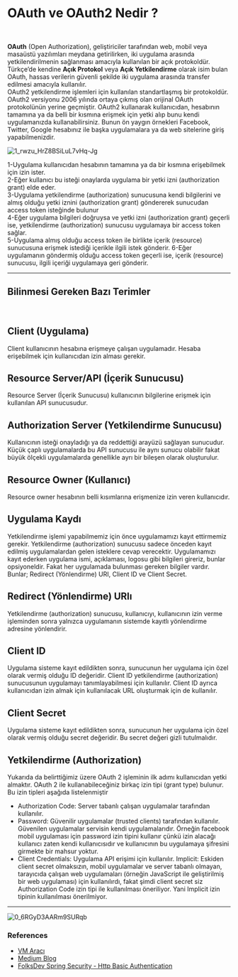 # OAuth ve OAuth2 Nedir ?
<br>

<b>OAuth</b> (Open Authorization), geliştiriciler tarafından web, mobil veya masaüstü yazılımları meydana getirilirken, iki uygulama arasında yetkilendirilmenin sağlanması amacıyla kullanılan bir açık protokoldür. Türkçe’de kendine <b>Açık Protokol</b> veya <b>Açık Yetkilendirme</b> olarak isim bulan OAuth, hassas verilerin güvenli şekilde iki uygulama arasında transfer edilmesi amacıyla kullanılır. <br>
OAuth2 yetkilendirme işlemleri için kullanılan standartlaşmış bir protokoldür. OAuth2 versiyonu 2006 yılında ortaya çıkmış olan orijinal OAuth protokolünün yerine geçmiştir.
OAuth2 kullanarak kullanıcıdan, hesabının tamamına ya da belli bir kısmına erişmek için yetki alıp bunu kendi uygulamanızda kullanabilirsiniz. Bunun ön yaygın örnekleri Facebook, Twitter, Google hesabınız ile başka uygulamalara ya da web sitelerine giriş yapabilmenizdir.

![1_rwzu_HrZ8BSiLuL7vHq-Jg](https://user-images.githubusercontent.com/96151920/175546596-b8e207e3-05eb-4e88-a54b-317d988384f9.png)

1-Uygulama kullanıcıdan hesabının tamamına ya da bir kısmına erişebilmek için izin ister. <br>
2-Eğer kullanıcı bu isteği onaylarda uygulama bir yetki izni (authorization grant) elde eder.<br>
3-Uygulama yetkilendirme (authorization) sunucusuna kendi bilgilerini ve almış olduğu yetki iznini (authorization grant) göndererek sunucudan access token isteğinde bulunur<br>
4-Eğer uygulama bilgileri doğruysa ve yetki izni (authorization grant) geçerli ise, yetkilendirme (authorization) sunucusu uygulamaya bir access token sağlar.<br>
5-Uygulama almış olduğu access token ile birlikte içerik (resource) sunucusuna erişmek istediği içerikle ilgili istek gönderir.
6-Eğer uygulamanın göndermiş olduğu access token geçerli ise, içerik (resource) sunucusu, ilgili içeriği uygulamaya geri gönderir.

<hr>

## Bilinmesi Gereken Bazı Terimler 
<br>

## Client (Uygulama)
Client kullanıcının hesabına erişmeye çalışan uygulamadır. Hesaba erişebilmek için kullanıcıdan izin alması gerekir.

## Resource Server/API (İçerik Sunucusu)
Resource Server (İçerik Sunucusu) kullanıcının bilgilerine erişmek için kullanılan API sunucusudur.

## Authorization Server (Yetkilendirme Sunucusu)
Kullanıcının isteği onayladığı ya da reddettiği arayüzü sağlayan sunucudur. Küçük çaplı uygulamalarda bu API sunucusu ile aynı sunucu olabilir fakat büyük ölçekli uygulamalarda genellikle ayrı bir bileşen olarak oluşturulur.

## Resource Owner (Kullanıcı)
Resource owner hesabının belli kısımlarına erişmenize izin veren kullanıcıdır.

## Uygulama Kaydı
Yetkilendirme işlemi yapabilmemiz için önce uygulamamızı kayıt ettirmemiz gerekir. Yetkilendirme (authorization) sunucusu sadece önceden kayıt edilmiş uygulamalardan gelen isteklere cevap verecektir. Uygulamamızı kayıt ederken uygulama ismi, açıklaması, logosu gibi bilgileri gireriz, bunlar opsiyoneldir. Fakat her uygulamada bulunması gereken bilgiler vardır. Bunlar; Redirect (Yönlendirme) URI, Client ID ve Client Secret.

## Redirect (Yönlendirme) URIı
Yetkilendirme (authorization) sunucusu, kullanıcıyı, kullanıcının izin verme işleminden sonra yalnızca uygulamanın sistemde kayıtlı yönlendirme adresine yönlendirir.

## Client ID
Uygulama sisteme kayıt edildikten sonra, sunucunun her uygulama için özel olarak vermiş olduğu ID değeridir. Client ID yetkilendirme (authorization) sunucusunun uygulamayı tanımlayabilmesi için kullanılır. Client ID ayrıca kullanıcıdan izin almak için kullanılacak URL oluşturmak için de kullanılır.

## Client Secret
Uygulama sisteme kayıt edildikten sonra, sunucunun her uygulama için özel olarak vermiş olduğu secret değeridir. Bu secret değeri gizli tutulmalıdır.

## Yetkilendirme (Authorization)
Yukarıda da belirttiğimiz üzere OAuth 2 işleminin ilk adımı kullanıcıdan yetki almaktır. OAuth 2 ile kullanabileceğiniz birkaç izin tipi (grant type) bulunur. Bu izin tipleri aşağıda listelenmiştir

* Authorization Code: Server tabanlı çalışan uygulamalar tarafından kullanılır.
* Password: Güvenilir uygulamalar (trusted clients) tarafından kullanılır. Güvenilen uygulamalar servisin kendi uygulamalarıdır. Örneğin facebook mobil uygulaması için password izin tipini kullanır çünkü izin alacağı kullanıcı zaten kendi kullanıcısıdır ve kullanıcının bu uygulamaya şifresini girmekte bir mahsur yoktur.
* Client Credentials: Uygulama API erişimi için kullanılır.
Implicit: Eskiden client secret olmaksızın, mobil uygulamalar ve server tabanlı olmayan, tarayıcıda çalışan web uygulamaları (örneğin JavaScript ile geliştirilmiş bir web uygulaması) için kullanılırdı, fakat şimdi client secret siz Authorization Code izin tipi ile kullanılması öneriliyor. Yani Implicit izin tipinin kullanılması önerilmiyor.

<hr>


![0_6RGyD3AARm9SURqb](https://user-images.githubusercontent.com/96151920/175548456-45f69c23-5667-4377-bc7a-33dfcb3f196e.png)













### References
* [VM Aracı](https://wmaraci.com/nedir/oauth)
* [Medium Blog](https://medium.com/@furkanbegen/oauth2-basit-anlat%C4%B1m-c5f9b542a0f2)
* [FolksDev Spring Security - Http Basic Authentication](https://www.youtube.com/watch?v=Jv-h4viZmFs)

